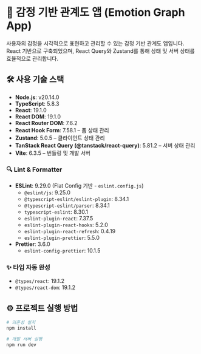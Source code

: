 # 📌 감정 기반 관계도 앱 (Emotion Graph App)

사용자의 감정을 시각적으로 표현하고 관리할 수 있는 감정 기반 관계도 앱입니다.  
React 기반으로 구축되었으며, React Query와 Zustand를 통해 상태 및 서버 상태를 효율적으로 관리합니다.

## 🛠 사용 기술 스택

- **Node.js**: v20.14.0
- **TypeScript**: 5.8.3
- **React**: 19.1.0
- **React DOM**: 19.1.0
- **React Router DOM**: 7.6.2
- **React Hook Form**: 7.58.1 – 폼 상태 관리
- **Zustand**: 5.0.5 – 클라이언트 상태 관리
- **TanStack React Query (@tanstack/react-query)**: 5.81.2 – 서버 상태 관리
- **Vite**: 6.3.5 – 번들링 및 개발 서버

### 🔍 Lint & Formatter

- **ESLint**: 9.29.0 (Flat Config 기반 - `eslint.config.js`)
  - `@eslint/js`: 9.25.0
  - `@typescript-eslint/eslint-plugin`: 8.34.1
  - `@typescript-eslint/parser`: 8.34.1
  - `typescript-eslint`: 8.30.1
  - `eslint-plugin-react`: 7.37.5
  - `eslint-plugin-react-hooks`: 5.2.0
  - `eslint-plugin-react-refresh`: 0.4.19
  - `eslint-plugin-prettier`: 5.5.0
- **Prettier**: 3.6.0
  - `eslint-config-prettier`: 10.1.5

### ✨ 타입 자동 완성

- `@types/react`: 19.1.2
- `@types/react-dom`: 19.1.2

## ⚙️ 프로젝트 실행 방법

```bash
# 의존성 설치
npm install

# 개발 서버 실행
npm run dev
```
